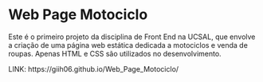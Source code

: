 # Web Page Motociclo
Este é o primeiro projeto da disciplina de Front End na UCSAL, que envolve a criação de uma página web estática dedicada a motociclos e venda de roupas. Apenas HTML e CSS são utilizados no desenvolvimento.
<p>LINK: https://giih06.github.io/Web_Page_Motociclo/</p>
 
